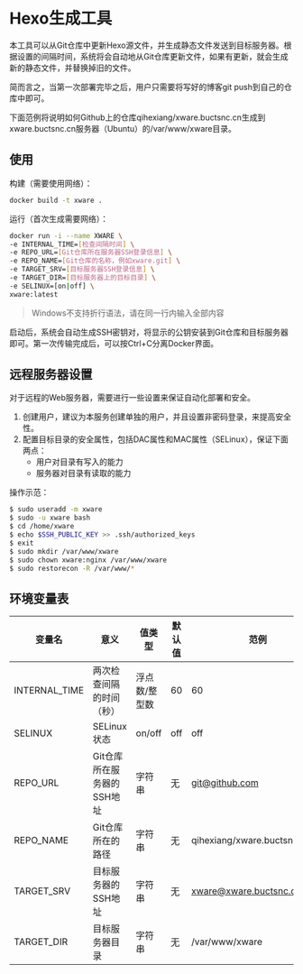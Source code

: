 # Hexo生成工具

本工具可以从Git仓库中更新Hexo源文件，并生成静态文件发送到目标服务器。根据设置的间隔时间，系统将会自动地从Git仓库更新文件，如果有更新，就会生成新的静态文件，并替换掉旧的文件。

简而言之，当第一次部署完毕之后，用户只需要将写好的博客git push到自己的仓库中即可。

下面范例将说明如何Github上的仓库qihexiang/xware.buctsnc.cn生成到xware.buctsnc.cn服务器（Ubuntu）的/var/www/xware目录。

## 使用

构建（需要使用网络）：

```bash
docker build -t xware .
```

运行（首次生成需要网络）：

```bash
docker run -i --name XWARE \
-e INTERNAL_TIME=[检查间隔时间] \
-e REPO_URL=[Git仓库所在服务器SSH登录信息] \
-e REPO_NAME=[Git仓库的名称，例如xware.git] \
-e TARGET_SRV=[目标服务器SSH登录信息] \
-e TARGET_DIR=[目标服务器上的目标目录] \
-e SELINUX=[on|off] \
xware:latest
```

> Windows不支持折行语法，请在同一行内输入全部内容

启动后，系统会自动生成SSH密钥对，将显示的公钥安装到Git仓库和目标服务器即可。第一次传输完成后，可以按Ctrl+C分离Docker界面。

## 远程服务器设置

对于远程的Web服务器，需要进行一些设置来保证自动化部署和安全。

1. 创建用户，建议为本服务创建单独的用户，并且设置非密码登录，来提高安全性。
2. 配置目标目录的安全属性，包括DAC属性和MAC属性（SELinux），保证下面两点：
   - 用户对目录有写入的能力
   - 服务器对目录有读取的能力

操作示范：

```bash
$ sudo useradd -m xware
$ sudo -u xware bash
$ cd /home/xware
$ echo $SSH_PUBLIC_KEY >> .ssh/authorized_keys
$ exit
$ sudo mkdir /var/www/xware
$ sudo chown xware:nginx /var/www/xware
$ sudo restorecon -R /var/www/*
```

## 环境变量表

变量名|意义|值类型|默认值|范例
---|---|---|---|---
INTERNAL_TIME|两次检查间隔的时间（秒）|浮点数/整型数|60|60
SELINUX|SELinux状态|on/off|off|off
REPO_URL|Git仓库所在服务器的SSH地址|字符串|无|git@github.com
REPO_NAME|Git仓库所在的路径|字符串|无|qihexiang/xware.buctsnc.cn.git
TARGET_SRV|目标服务器的SSH地址|字符串|无|xware@xware.buctsnc.cn
TARGET_DIR|目标服务器目录|字符串|无|/var/www/xware

